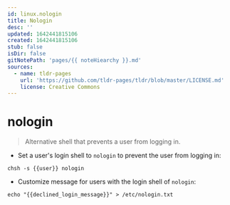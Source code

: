```yaml
---
id: linux.nologin
title: Nologin
desc: ''
updated: 1642441815106
created: 1642441815106
stub: false
isDir: false
gitNotePath: 'pages/{{ noteHiearchy }}.md'
sources:
  - name: tldr-pages
    url: 'https://github.com/tldr-pages/tldr/blob/master/LICENSE.md'
    license: Creative Commons
---
```

# nologin

> Alternative shell that prevents a user from logging in.

- Set a user's login shell to `nologin` to prevent the user from logging in:

`chsh -s {{user}} nologin`

- Customize message for users with the login shell of `nologin`:

`echo "{{declined_login_message}}" > /etc/nologin.txt`

